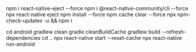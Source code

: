 npm i react-native-eject --force
npm i @react-native-community/cli --force
npx react-native eject
npm install --force
npm cache clear --force
npx npm-check-updates -u && npm i

cd android
gradlew clean
gradle cleanBuildCache
gradlew build --refresh-dependencies
cd ..
npx react-native start --reset-cache
npx react-native run-android

